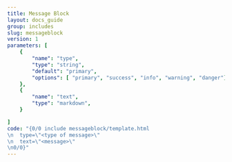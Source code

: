 ```yaml
---
title: Message Block
layout: docs_guide
group: includes
slug: messageblock
version: 1
parameters: [
	{
		"name": "type",
		"type": "string",
		"default": "primary",
		"options": [ "primary", "success", "info", "warning", "danger"],
	},
	{
		"name": "text",
		"type": "markdown",
	}

]
code: "{0/0 include messageblock/template.html
\n	type=\"<type of message>\"
\n	text=\"<message>\"
\n0/0}"
---
```

